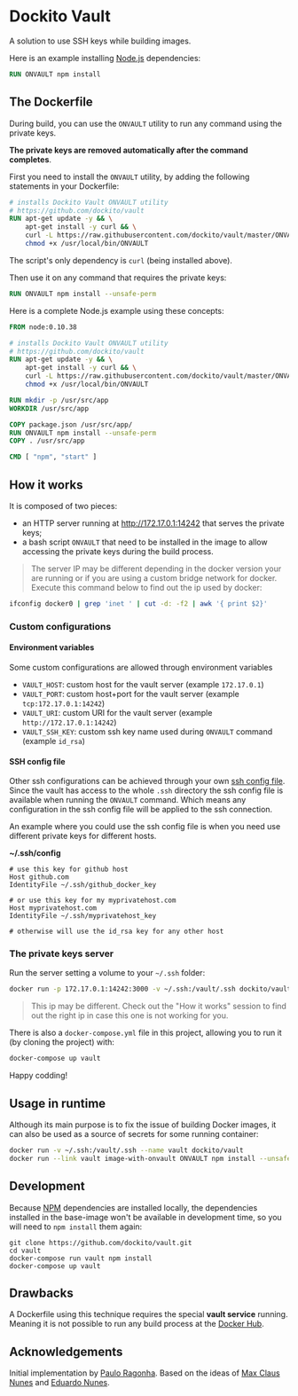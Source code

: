 # Dockito Vault

A solution to use SSH keys while building images.

Here is an example installing [Node.js](http://nodejs.org/) dependencies:

```Dockerfile
RUN ONVAULT npm install
```

## The Dockerfile

During build, you can use the `ONVAULT` utility to run any command using the private keys.

**The private keys are removed automatically after the command completes**.

First you need to install the `ONVAULT` utility, by adding the following statements in your Dockerfile:

```Dockerfile
# installs Dockito Vault ONVAULT utility
# https://github.com/dockito/vault
RUN apt-get update -y && \
    apt-get install -y curl && \
    curl -L https://raw.githubusercontent.com/dockito/vault/master/ONVAULT > /usr/local/bin/ONVAULT && \
    chmod +x /usr/local/bin/ONVAULT
```

The script's only dependency is `curl` (being installed above).

Then use it on any command that requires the private keys:

```Dockerfile
RUN ONVAULT npm install --unsafe-perm
```

Here is a complete Node.js example using these concepts:

```Dockerfile
FROM node:0.10.38

# installs Dockito Vault ONVAULT utility
# https://github.com/dockito/vault
RUN apt-get update -y && \
    apt-get install -y curl && \
    curl -L https://raw.githubusercontent.com/dockito/vault/master/ONVAULT > /usr/local/bin/ONVAULT && \
    chmod +x /usr/local/bin/ONVAULT

RUN mkdir -p /usr/src/app
WORKDIR /usr/src/app

COPY package.json /usr/src/app/
RUN ONVAULT npm install --unsafe-perm
COPY . /usr/src/app

CMD [ "npm", "start" ]
```

## How it works

It is composed of two pieces:

- an HTTP server running at http://172.17.0.1:14242 that serves the private keys;
- a bash script `ONVAULT` that need to be installed in the image to allow accessing the private keys during the build process.

> The server IP may be different depending in the docker version your are running or if you are using a custom bridge network for docker. Execute this command below to find out the ip used by docker:

```bash
ifconfig docker0 | grep 'inet ' | cut -d: -f2 | awk '{ print $2}'
```

### Custom configurations

#### Environment variables

Some custom configurations are allowed through environment variables

- `VAULT_HOST`: custom host for the vault server (example `172.17.0.1`)
- `VAULT_PORT`: custom host+port for the vault server (example `tcp:172.17.0.1:14242`)
- `VAULT_URI`: custom URI for the vault server (example `http://172.17.0.1:14242`)
- `VAULT_SSH_KEY`: custom ssh key name used during `ONVAULT` command (example `id_rsa`)

#### SSH config file

Other ssh configurations can be achieved through your own [ssh config file](http://www.openbsd.org/cgi-bin/man.cgi/OpenBSD-current/man5/ssh_config.5?query=ssh_config&sec=5). Since the vault has access to the whole `.ssh` directory the ssh config file is available when running the `ONVAULT` command. Which means any configuration in the ssh config file will be applied to the ssh connection.

An example where you could use the ssh config file is when you need use different private keys for different hosts.

**~/.ssh/config**

```
# use this key for github host
Host github.com
IdentityFile ~/.ssh/github_docker_key

# or use this key for my myprivatehost.com
Host myprivatehost.com
IdentityFile ~/.ssh/myprivatehost_key

# otherwise will use the id_rsa key for any other host
```

### The private keys server

Run the server setting a volume to your `~/.ssh` folder:

```bash
docker run -p 172.17.0.1:14242:3000 -v ~/.ssh:/vault/.ssh dockito/vault
```

> This ip may be different. Check out the "How it works" session to find out the right ip in case this one is not working for you.

There is also a `docker-compose.yml` file in this project, allowing you to run it (by cloning the project) with:

```bash
docker-compose up vault
```

Happy codding!

## Usage in runtime

Although its main purpose is to fix the issue of building Docker images, it can also be used as a source of secrets for some running container:


```bash
docker run -v ~/.ssh:/vault/.ssh --name vault dockito/vault
docker run --link vault image-with-onvault ONVAULT npm install --unsafe-perm
```

## Development

Because [NPM](http://npmjs.com/) dependencies are installed locally, the dependencies installed in the base-image won't be available in development time, so you will need to `npm install` them again:

```
git clone https://github.com/dockito/vault.git
cd vault
docker-compose run vault npm install
docker-compose up vault
```

## Drawbacks

A Dockerfile using this technique requires the special **vault service** running. Meaning it is not possible to run any build process at the [Docker Hub](https://hub.docker.com/).

## Acknowledgements

Initial implementation by [Paulo Ragonha](http://github.com/pirelenito). Based on the ideas of [Max Claus Nunes](http://github.com/maxcnunes/) and [Eduardo Nunes](https://github.com/esnunes).
